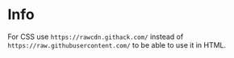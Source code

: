 # Info

For CSS use `https://rawcdn.githack.com/` instead of `https://raw.githubusercontent.com/` to be able to use it in HTML.
